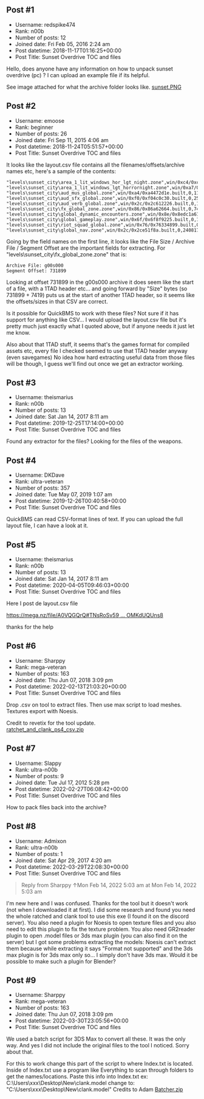 ## Post #1
- Username: redspike474
- Rank: n00b
- Number of posts: 12
- Joined date: Fri Feb 05, 2016 2:24 am
- Post datetime: 2018-11-17T01:16:25+00:00
- Post Title: Sunset Overdrive TOC and files

Hello, does anyone have any information on how to unpack sunset overdrive (pc) ?
I can upload an example file if its helpful.

See image attached for what the archive folder looks like.
[sunset.PNG](https://xentaxbackup.github.io/file/15186_sunset.PNG)
## Post #2
- Username: emoose
- Rank: beginner
- Number of posts: 26
- Joined date: Fri Sep 11, 2015 4:06 am
- Post datetime: 2018-11-24T05:51:57+00:00
- Post Title: Sunset Overdrive TOC and files

It looks like the layout.csv file contains all the filenames/offsets/archive names etc, here's a sample of the contents:

```
"levels\sunset_city\area_1_lit_windows_hor_lgt_night.zone",win/0xc4/0xc421ad02.built,0,308583,zone,built,,Yes,Yes,0x00000000c421ad02,0,g00s000,0
"levels\sunset_city\area_1_lit_windows_lgt_horrornight.zone",win/0xa7/0xa7691319.built,0,309085,zone,built,,Yes,Yes,0x00000000a7691319,0,g00s000,308583
"levels\sunset_city\aud_mus_global.zone",win/0xa4/0xa4472d1e.built,0,110219,zone,built,,Yes,Yes,0x00000000a4472d1e,0,g00s000,617668
"levels\sunset_city\aud_sfx_global.zone",win/0xf0/0xf04c0c30.built,0,2516,zone,built,,Yes,Yes,0x00000000f04c0c30,0,g00s000,727887
"levels\sunset_city\aud_verb_global.zone",win/0x2c/0x2c612226.built,0,1496,zone,built,,Yes,Yes,0x000000002c612226,0,g00s000,730403
"levels\sunset_city\fx_global_zone.zone",win/0x86/0x86a62664.built,0,7419,zone,built,,Yes,Yes,0x0000000086a62664,0,g00s000,731899
"levels\sunset_city\global_dynamic_encounters.zone",win/0x8e/0x8edc1a61.built,0,58349,zone,built,,Yes,Yes,0x000000008edc1a61,0,g00s000,739318
"levels\sunset_city\global_gameplay.zone",win/0x6f/0x6f8f9225.built,0,17904,zone,built,,Yes,Yes,0x000000006f8f9225,0,g00s000,797667
"levels\sunset_city\riot_squad_global.zone",win/0x76/0x76334899.built,0,134,zone,built,,Yes,Yes,0x0000000076334899,0,g00s000,815571
"levels\sunset_city\global_nav.zone",win/0x2c/0x2ce51f8a.built,0,24081757,zone,built,,No,Yes,0x000000002ce51f8a,0,g00s000,815705

```


Going by the field names on the first line, it looks like the File Size / Archive File / Segment Offset are the important fields for extracting.
For "levels\sunset_city\fx_global_zone.zone" that is:

```
Archive File: g00s000
Segment Offset: 731899

```


Looking at offset 731899 in the g00s000 archive it does seem like the start of a file, with a 1TAD header etc... and going forward by "Size" bytes (so 731899 + 7419) puts us at the start of another 1TAD header, so it seems like the offsets/sizes in that CSV are correct.

Is it possible for QuickBMS to work with these files? Not sure if it has support for anything like CSV...
I would upload the layout.csv file but it's pretty much just exactly what I quoted above, but if anyone needs it just let me know.

Also about that 1TAD stuff, it seems that's the games format for compiled assets etc, every file I checked seemed to use that 1TAD header anyway (even savegames)
No idea how hard extracting useful data from those files will be though, I guess we'll find out once we get an extractor working.
## Post #3
- Username: theismarius
- Rank: n00b
- Number of posts: 13
- Joined date: Sat Jan 14, 2017 8:11 am
- Post datetime: 2019-12-25T17:14:00+00:00
- Post Title: Sunset Overdrive TOC and files

Found any extractor for the files? Looking for the files of the weapons.
## Post #4
- Username: DKDave
- Rank: ultra-veteran
- Number of posts: 357
- Joined date: Tue May 07, 2019 1:07 am
- Post datetime: 2019-12-26T00:40:58+00:00
- Post Title: Sunset Overdrive TOC and files

QuickBMS can read CSV-format lines of text.  If you can upload the full layout file, I can have a look at it.
## Post #5
- Username: theismarius
- Rank: n00b
- Number of posts: 13
- Joined date: Sat Jan 14, 2017 8:11 am
- Post datetime: 2020-04-05T09:46:03+00:00
- Post Title: Sunset Overdrive TOC and files

Here I post de layout.csv file

[https://mega.nz/file/A0VQGQrQ#TNsRoSv59 ... OMKdUQUns8](https://mega.nz/file/A0VQGQrQ#TNsRoSv59cP5nsnBlnK6UCbwiT7VQcVF2OMKdUQUns8)

thanks for the help
## Post #6
- Username: Sharppy
- Rank: mega-veteran
- Number of posts: 163
- Joined date: Thu Jun 07, 2018 3:09 pm
- Post datetime: 2022-02-13T21:03:20+00:00
- Post Title: Sunset Overdrive TOC and files

[](https://ibb.co/Wv9Mj26)
[](https://ibb.co/K5ZCdWD)

Drop .csv on tool to extract files. Then use max script to load meshes. Textures export with Noesis. 

Credit to revetix for the tool update.  
[ratchet_and_clank_ps4_csv.zip](https://xentaxbackup.github.io/file/21763_ratchet_and_clank_ps4_csv.zip)
## Post #7
- Username: Slappy
- Rank: ultra-n00b
- Number of posts: 9
- Joined date: Tue Jul 17, 2012 5:28 pm
- Post datetime: 2022-02-27T06:08:42+00:00
- Post Title: Sunset Overdrive TOC and files

How to pack files back into the archive?
## Post #8
- Username: Admixon
- Rank: ultra-n00b
- Number of posts: 1
- Joined date: Sat Apr 29, 2017 4:20 am
- Post datetime: 2022-03-29T22:08:30+00:00
- Post Title: Sunset Overdrive TOC and files

> Reply from Sharppy ↑Mon Feb 14, 2022 5:03 am at Mon Feb 14, 2022 5:03 am
>
> 
I'm new here and I was confused. Thanks for the tool but it doesn't work (not when I downloaded it at first). I did some research and found you need the whole ratched and clank tool to use this exe (I found it on the discord server). You also need a plugin for Noesis to open texture files and you also need to edit this plugin to fix the texture problem. You also need GR2reader plugin to open .model files or 3ds max plugin (you can also find it on the server) but I got some problems extracting the models: Noesis can't extract them because while extracting it says "Format not supported" and the 3ds max plugin is for 3ds max only so... I simply don't have 3ds max. Would it be possible to make such a plugin for Blender?
## Post #9
- Username: Sharppy
- Rank: mega-veteran
- Number of posts: 163
- Joined date: Thu Jun 07, 2018 3:09 pm
- Post datetime: 2022-03-30T23:05:56+00:00
- Post Title: Sunset Overdrive TOC and files

We used a batch script for 3DS Max to convert all these. It was the only way. And yes I did  not include the original files to the tool I noticed. Sorry about that. 

For this to work change this part of the script to where Index.txt is located. Inside of Index.txt use a program like Everything to scan through folders to get the names/locations. Paste this info into Index.txt 
ex:
C:\Users\xxx\Desktop\New\clank.model
change to:
"C:\\Users\\xxx\\Desktop\\New\\clank.model"
Credits to Adam 
[Batcher.zip](https://xentaxbackup.github.io/file/22047_Batcher.zip)
